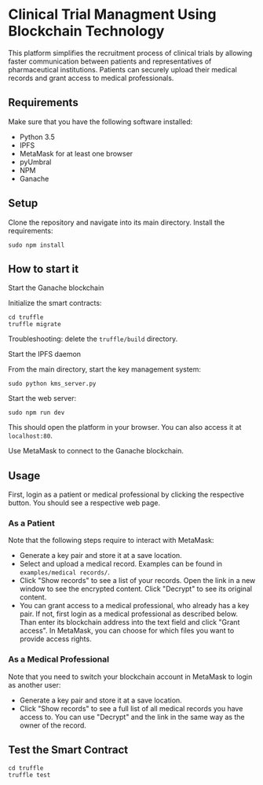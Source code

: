 # Clinical Trial Managment Using Blockchain Technology
This platform simplifies the recruitment process of clinical trials by allowing faster communication between patients and representatives of pharmaceutical institutions. Patients can securely upload their medical records and grant access to medical professionals.

## Requirements
Make sure that you have the following software installed:
- Python 3.5
- IPFS
- MetaMask for at least one browser
- pyUmbral
- NPM
- Ganache

## Setup
Clone the repository and navigate into its main directory.
Install the requirements:
```
sudo npm install
```

## How to start it
Start the Ganache blockchain

Initialize the smart contracts:
```
cd truffle
truffle migrate
```
Troubleshooting: delete the `truffle/build` directory.

Start the IPFS daemon

From the main directory, start the key management system:
```
sudo python kms_server.py
```

Start the web server:
```
sudo npm run dev
```
This should open the platform in your browser. You can also access it at `localhost:80`.

Use MetaMask to connect to the Ganache blockchain.


## Usage
First, login as a patient or medical professional by clicking the respective button. You should see a respective web page.


### As a Patient
Note that the following steps require to interact with MetaMask:
- Generate a key pair and store it at a save location.
- Select and upload a medical record. Examples can be found in `examples/medical records/`.
- Click "Show records" to see a list of your records. Open the link in a new window to see the encrypted content. Click "Decrypt" to see its original content.
- You can grant access to a medical professional, who already has a key pair. If not, first login as a medical professional as described below. Than enter its blockchain address into the text field and click "Grant access". In MetaMask, you can choose for which files you want to provide access rights.


### As a Medical Professional
Note that you need to switch your blockchain account in MetaMask to login as another user:
- Generate a key pair and store it at a save location.
- Click "Show records" to see a full list of all medical records you have access to. You can use "Decrypt" and the link in the same way as the owner of the record.


## Test the Smart Contract
```
cd truffle
truffle test
```
